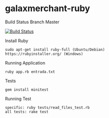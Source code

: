 # galaxmerchant-ruby

Build Status Branch Master

[![Build Status](https://travis-ci.org/luizimcpi/galaxmerchant-ruby.svg?branch=master)](https://travis-ci.org/luizimcpi/galaxmerchant-ruby)

Install Ruby
```
sudo apt-get install ruby-full (Ubuntu/Debian)
https://rubyinstaller.org/ (Windows)
```

Running Application
```
ruby app.rb entrada.txt
```

Tests
```
gem install minitest
```

Running Test
```
specific: ruby tests/read_files_test.rb
all tests: rake test 
```